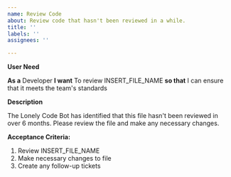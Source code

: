 ```yaml
---
name: Review Code
about: Review code that hasn't been reviewed in a while.
title: ''
labels: ''
assignees: ''

---
```


**User Need**

**As a** Developer
**I want** To review INSERT_FILE_NAME
**so that** I can ensure that it meets the team's standards

**Description**

The Lonely Code Bot has identified that this file hasn't been reviewed in over 6 months. Please review the file and make any necessary changes.

**Acceptance Criteria:**

1. Review INSERT_FILE_NAME
2. Make necessary changes to file
3. Create any follow-up tickets
